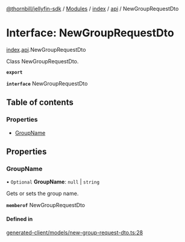 [@thornbill/jellyfin-sdk](../README.md) / [Modules](../modules.md) / [index](../modules/index.md) / [api](../modules/index.api.md) / NewGroupRequestDto

# Interface: NewGroupRequestDto

[index](../modules/index.md).[api](../modules/index.api.md).NewGroupRequestDto

Class NewGroupRequestDto.

**`export`**

**`interface`** NewGroupRequestDto

## Table of contents

### Properties

- [GroupName](index.api.NewGroupRequestDto.md#groupname)

## Properties

### GroupName

• `Optional` **GroupName**: ``null`` \| `string`

Gets or sets the group name.

**`memberof`** NewGroupRequestDto

#### Defined in

[generated-client/models/new-group-request-dto.ts:28](https://github.com/thornbill/jellyfin-sdk-typescript/blob/eb13db7/src/generated-client/models/new-group-request-dto.ts#L28)
